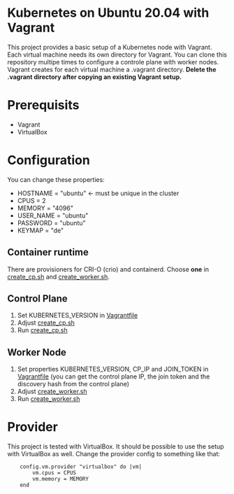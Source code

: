 # Kubernetes on Ubuntu 20.04 with Vagrant

This project provides a basic setup of a Kubernetes node with Vagrant. Each virtual machine needs its own directory for Vagrant. You can clone this repository multipe times to configure a controle plane with worker nodes. Vagrant creates for each virtual machine a .vagrant directory. **Delete the .vagrant directory after copying an existing Vagrant setup.**

# Prerequisits

- Vagrant
- VirtualBox

# Configuration

You can change these properties:

- HOSTNAME = "ubuntu" <- must be unique in the cluster
- CPUS = 2
- MEMORY = "4096"
- USER_NAME = "ubuntu"
- PASSWORD = "ubuntu"
- KEYMAP = "de"

## Container runtime

There are provisioners for CRI-O (crio) and containerd. Choose **one** in [create_cp.sh](create_cp.sh) and [create_worker.sh](create_wn.sh).

## Control Plane

1. Set KUBERNETES_VERSION in [Vagrantfile](Vagrantfile)
2. Adjust [create_cp.sh](create_cp.sh)
3. Run [create_cp.sh](create_cp.sh)

## Worker Node

1. Set properties KUBERNETES_VERSION, CP_IP and JOIN_TOKEN in [Vagrantfile](Vagrantfile) (you can get the control plane IP, the join token and the discovery hash from the control plane)
2. Adjust [create_worker.sh](create_wn.sh)
3. Run [create_worker.sh](create_wn.sh)

# Provider

This project is tested with VirtualBox. It should be possible to use the setup with VirtualBox as well. Change the provider config to something like that:

```
    config.vm.provider "virtualbox" do |vm|
        vm.cpus = CPUS
        vm.memory = MEMORY
    end
```